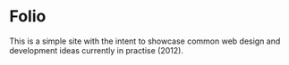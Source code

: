 Folio
=====
This is a simple site with the intent to showcase common web design and development ideas currently in practise (2012).